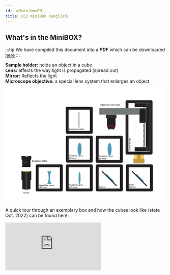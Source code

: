 ```yaml
---
id: uc2miniboxEN
title: UC2 miniBOX (english)
---
```




## What's in the MiniBOX?

:::tip
We have compiled this document into a ***PDF*** which can be downloaded <a href="/MINIBOX/Manual_Corebox_EM.pdf" target="_blank" >here</a>
:::

**Sample holder:** holds an object in a cube\
**Lens:** affects the way light is propagated (spread out)\
**Mirror:** Reflects the light\
**Microscope objective:** a special lens system that enlarges an object

![](../IMAGES/MINIBOXNEW/5.png)

A quick tour through an exemplary box and how the cubes look like (state Oct. 2022) can be found here:

<div style={{position: 'relative', paddingBottom: '56.25%', height: 0, overflow: 'hidden'}}>
  <iframe 
    style={{position: 'absolute', top: 0, left: 0, width: '100%', height: '100%'}}
    src="https://www.youtube.com/embed/NZZ6n620eV0" 
    title="YouTube video player" 
    frameBorder="0" 
    allow="accelerometer; autoplay; clipboard-write; encrypted-media; gyroscope; picture-in-picture" 
    allowFullScreen
  />
</div>


## What is UC2?

The core element of the UC2 project is a simple cube.
The cube consists of two halves and houses a sliding insert.
The insert can hold various optical components (e.g. lenses, mirrors), which means that different functions can be implemented with each cube.

### Cube type 1: injection molded with plug connection

**Baseplate**

![](../IMAGES/MINIBOX/2.png)

**Baseplate**

The cube can be mounted on a base plate. The base plate modules can be put together like a puzzle.

![](../IMAGES/MINIBOX/4.png)

## UC2 for printing yourself

The UC2 cube can also be 3D printed. It looks the same as the injection molded model, but here it consists of a cube lid and the cube body, which are held together with screws. The screws are great for being put on the magnetic plate. By combining different cube modules, different optical structures can be easily assembled. A new function can be added with each dice. Your creativity knows no limits.

### Cube type 2: 3D printed with magnetic connection

**Dice**

![](../IMAGES/MINIBOX/4.png)

**Base plate with magnets**

In the 3D printed base plate there are small spherical magnets on which the cubes are placed.

![](../IMAGES/MINIBOX/5.png)

Want more dice? Then you can build them yourself. You can find everything [here](https://github.com/openUC2/UC2-GIT)



## This is how the dice fit together
Duration: 1

Make sure that the cubes are placed correctly on the plate and are not tilted. In the end it is important that the inserts are in the right place.
![](../IMAGES/MINIBOX/6.png)


If you don't see a sharp image, move the inserts (e.g. lens) until you see it clearly. The green arrow in the picture shows you how to do this.

![](../IMAGES/MINIBOX/7.png)

Here you can find a small video that explains the core concept of the cube

<div style={{position: 'relative', paddingBottom: '56.25%', height: 0, overflow: 'hidden'}}>
  <iframe 
    style={{position: 'absolute', top: 0, left: 0, width: '100%', height: '100%'}}
    src="https://www.youtube.com/embed/Yl0lgNJu_AQ" 
    title="YouTube video player" 
    frameBorder="0" 
    allow="accelerometer; autoplay; clipboard-write; encrypted-media; gyroscope; picture-in-picture" 
    allowFullScreen
  />
</div>


## What do the symbols mean?
Duration: 2

|||
|----|-----|  
|![](../IMAGES/MINIBOX/I1.png)  |Experiment If you see this block, there is something to experiment with! You can place a UC2 cube on this block. |
| ![](../IMAGES/MINIBOX/I2.png) |**Explanations**: If you see this icon, there's something to learn! |
|![](../IMAGES/MINIBOX/I3.png)|**Invoices:** There is something to calculate here. Take a pen and paper and start puzzles. |
|![](../IMAGES/MINIBOX/I4.png)|**Caution:** Do not touch the glass surfaces with your fingers! |
|![](../IMAGES/MINIBOX/I5.png)|**Cleaning the lenses:** If you have already touched the lens, you can clean it with a glasses cloth. |

![](../IMAGES/MINIBOX/I6.png)


## What can a lens do?
Duration: 2
![](../IMAGES/MINIBOX/I1.png)

Take one or more of the cubes that have a lens in them and look at the UC2 symbol shown here. Hold the cube in your hand and change the distance between the lens and the image.

![](../IMAGES/MINIBOXNEW/11.png)
